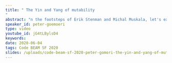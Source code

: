 ```yaml
---
title: " The Yin and Yang of mutability
"
abstract: "n the footsteps of Erik Stenman and Michal Muskala, let's explore another part of the BEAM VM. The two extremes of mutability: atomic counters and persistent terms were introduced without much ado, almost secretly in the patch release OTP 21.2. Via an example using them in an hdr histogram implementation, I'd like to explore their behaviour, caveats and limitations. And also show some benchmarks for scenarios when you have to measure"
speaker_id: peter-goemoeri
type: video
youtube_id: jG4tLBylsD4
keywords: 
date: 2020-06-04
tags: Code BEAM SF 2020
slides: /uploads/code-beam-sf-2020-peter-gomori-the-yin-and-yang-of-mutability.pdf
---
```



